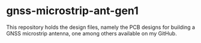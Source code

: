 # gnss-microstrip-ant-gen1
This repository holds the design files, namely the PCB designs for building a GNSS microstrip antenna, one among others available on my GitHub.
